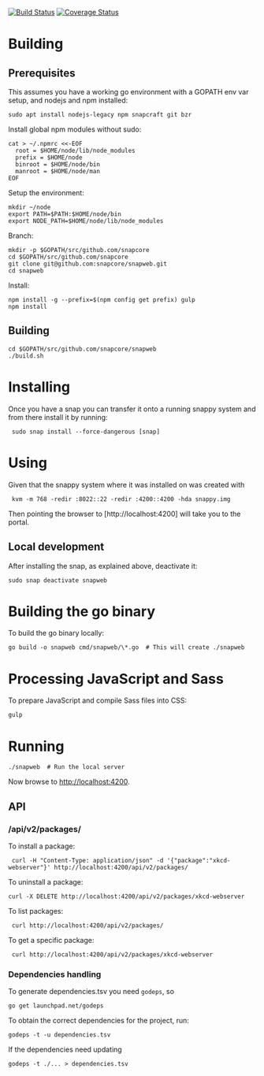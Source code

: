 [![Build Status](https://travis-ci.org/snapcore/snapweb.svg?branch=master)](https://travis-ci.org/snapcore/snapweb)
[![Coverage Status](https://coveralls.io/repos/github/snapcore/snapweb/badge.svg?branch=master)](https://coveralls.io/github/snapcore/snapweb?branch=master)

# Building

## Prerequisites

This assumes you have a working go environment with a GOPATH env var setup,
and nodejs and npm installed:

    sudo apt install nodejs-legacy npm snapcraft git bzr

Install global npm modules without sudo:

    cat > ~/.npmrc <<-EOF
      root = $HOME/node/lib/node_modules
      prefix = $HOME/node
      binroot = $HOME/node/bin
      manroot = $HOME/node/man
    EOF

Setup the environment:

    mkdir ~/node
    export PATH=$PATH:$HOME/node/bin
    export NODE_PATH=$HOME/node/lib/node_modules

Branch:

    mkdir -p $GOPATH/src/github.com/snapcore
    cd $GOPATH/src/github.com/snapcore
    git clone git@github.com:snapcore/snapweb.git
    cd snapweb

Install:

    npm install -g --prefix=$(npm config get prefix) gulp
    npm install

## Building

    cd $GOPATH/src/github.com/snapcore/snapweb
    ./build.sh

# Installing

Once you have a snap you can transfer it onto a running snappy system and from
there install it by running:

     sudo snap install --force-dangerous [snap]

# Using

Given that the snappy system where it was installed on was created with

     kvm -m 768 -redir :8022::22 -redir :4200::4200 -hda snappy.img

Then pointing the browser to [http://localhost:4200] will take you to the
portal.

## Local development

After installing the snap, as explained above, deactivate it:

    sudo snap deactivate snapweb

# Building the go binary

To build the go binary locally:

    go build -o snapweb cmd/snapweb/\*.go  # This will create ./snapweb

# Processing JavaScript and Sass

To prepare JavaScript and compile Sass files into CSS:

    gulp

# Running

    ./snapweb  # Run the local server

Now browse to <http://localhost:4200>.

## API

### /api/v2/packages/

To install a package:

     curl -H "Content-Type: application/json" -d '{"package":"xkcd-webserver"}' http://localhost:4200/api/v2/packages/

To uninstall a package:

    curl -X DELETE http://localhost:4200/api/v2/packages/xkcd-webserver

To list packages:

     curl http://localhost:4200/api/v2/packages/

To get a specific package:

     curl http://localhost:4200/api/v2/packages/xkcd-webserver

### Dependencies handling

To generate dependencies.tsv you need `godeps`, so

    go get launchpad.net/godeps

To obtain the correct dependencies for the project, run:

    godeps -t -u dependencies.tsv

If the dependencies need updating

    godeps -t ./... > dependencies.tsv
